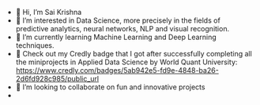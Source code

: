 - 👋 Hi, I’m Sai Krishna
- 👀 I’m interested in Data Science, more precisely in the fields of predictive analytics, neural networks, NLP and visual recognition. 
- 🌱 I’m currently learning Machine Learning and Deep Learning techniques.
- 🌱 Check out my Credly badge that I got after successfully completing all the miniprojects in Applied Data Science by World Quant University: 
  https://www.credly.com/badges/5ab942e5-fd9e-4848-ba26-2d6fd928c985/public_url
- 💞️ I’m looking to collaborate on fun and innovative projects
-

<!---
Sai-Krishna99/Sai-Krishna99 is a ✨ special ✨ repository because its `README.md` (this file) appears on your GitHub profile.
You can click the Preview link to take a look at your changes.
--->
